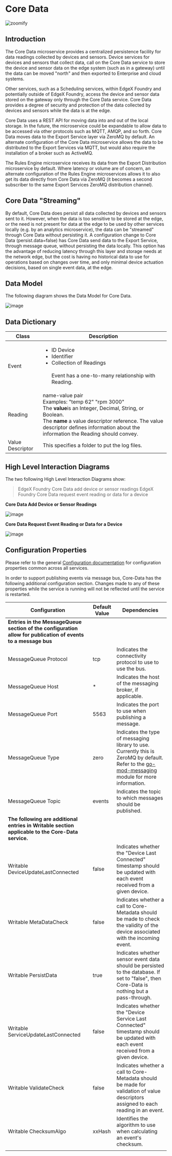 # Core Data

![zoomify](EdgeX_CoreData.png)

## Introduction

The Core Data microservice provides a centralized persistence facility
for data readings collected by devices and sensors. Device services for
devices and sensors that collect data, call on the Core Data service to
store the device and sensor data on the edge system (such as in a
gateway) until the data can be moved "north" and then exported to
Enterprise and cloud systems.

Other services, such as a Scheduling services, within EdgeX Foundry and
potentially outside of EdgeX Foundry, access the device and sensor data
stored on the gateway only through the Core Data service. Core Data
provides a degree of security and protection of the data collected by
devices and sensors while the data is at the edge.

Core Data uses a REST API for moving data into and out of the local
storage. In the future, the microservice could be expandable to allow
data to be accessed via other protocols such as MQTT, AMQP, and so
forth. Core Data moves data to the Export Service layer via ZeroMQ by
default. An alternate configuration of the Core Data microservice allows
the data to be distributed to the Export Services via MQTT, but would
also require the installation of a broker such as ActiveMQ.

The Rules Engine microservice receives its data from the Export
Distribution microservice by default. Where latency or volume are of
concern, an alternate configuration of the Rules Engine microservices
allows it to also get its data directly from Core Data via ZeroMQ (it
becomes a second subscriber to the same Export Services ZeroMQ
distribution channel).

## Core Data "Streaming"

By default, Core Data does persist all data collected by devices and
sensors sent to it. However, when the data is too sensitive to be stored
at the edge, or the need is not present for data at the edge to be used
by other services locally (e.g. by an analytics microservice), the data
can be "streamed" through Core Data without persisting it. A
configuration change to Core Data (persist.data=false) has Core Data
send data to the Export Service, through message queue, without
persisting the data locally. This option has the advantage of reducing
latency through this layer and storage needs at the network edge, but
the cost is having no historical data to use for operations based on
changes over time, and only minimal device actuation decisions, based on
single event data, at the edge.

## Data Model

The following diagram shows the Data Model for Core Data.

![image](EdgeX_CoreDataModel.png)

## Data Dictionary


| Class        | Description                                 |
| --- | --- |
| Event              | <ul><li>ID Device</li><li>Identifier</li><li>Collection of Readings</li><br>Event has a one-to-many relationship with Reading. |      
| Reading            | name-value pair<br>Examples: "temp 62" "rpm 3000"<br>The **value**is an Integer, Decimal, String, or Boolean.<br> The **name**  a value descriptor reference. The value descriptor defines information about the information the Reading should convey. |
| Value Descriptor   | This specifies a folder to put the log files.   |


## High Level Interaction Diagrams

The two following High Level Interaction Diagrams show:

> EdgeX Foundry Core Data add device or sensor readings EdgeX Foundry
> Core Data request event reading or data for a device

**Core Data Add Device or Sensor Readings**

![image](EdgeX_CoreDataAddDevice.png)

**Core Data Request Event Reading or Data for a Device**

![image](EdgeX_CoreDataEventReading.png)

## Configuration Properties

Please refer to the general [Configuration documentation](https://docs.edgexfoundry.org/1.2/microservices/configuration/Ch-Configuration/#configuration) for configuration properties common across all services.

In order to support publishing events via message bus, Core-Data has the following additional configuration section. Changes made to any of these properties while the service is running will not be reflected until the service is restarted.

|Configuration  |     Default Value     |             Dependencies|
| --- | --- | -- |
| **Entries in the MessageQueue section of the configuration allow for publication of events to a message bus** |
|MessageQueue Protocol | tcp | Indicates the connectivity protocol to use to use the bus.|
|MessageQueue Host | * | Indicates the host of the messaging broker, if applicable.|
|MessageQueue Port | 5563 | Indicates the port to use when publishing a message.|
|MessageQueue Type | zero | Indicates the type of messaging library to use. Currently this is ZeroMQ by default. Refer to the [go-mod-messaging](https://github.com/edgexfoundry/go-mod-messaging) module for more information. |
|MessageQueue Topic | events | Indicates the topic to which messages should be published.|
| **The following are additional entries in Writable section applicable to the Core-Data service.** |
|Writable DeviceUpdateLastConnected | false | Indicates whether the "Device Last Connected" timestamp should be updated with each event received from a given device.|
|Writable MetaDataCheck | false | Indicates whether a call to Core-Metadata should be made to check the validity of the device associated with the incoming event.|
|Writable PersistData | true | Indicates whether sensor event data should be persisted to the database. If set to "false", then Core-Data is nothing but a pass-through.|
|Writable ServiceUpdateLastConnected | false | Indicates whether the "Device Service Last Connected" timestamp should be updated with each event received from a given device.|
|Writable ValidateCheck | false | Indicates whether a call to Core-Metadata should be made for validation of value descriptors assigned to each reading in an event.|
|Writable ChecksumAlgo | xxHash | Identifies the algorithm to use when calculating an event's checksum. |
 | | | |